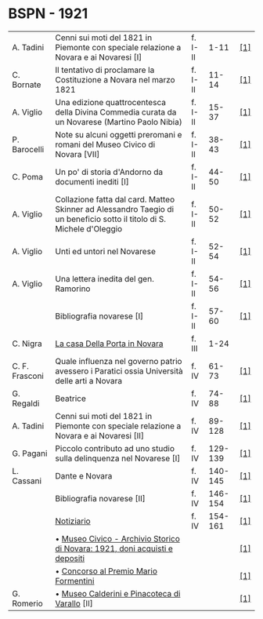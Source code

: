 # BSPN - 1921

<table>
    <tr>
        <td>A. Tadini</td>
        <td>Cenni sui moti del 1821 in Piemonte con speciale relazione a Novara e ai Novaresi [I]</td>
        <td>f. I-II</td>
        <td>1-11</td>
        <td><a href="https://en.calameo.com/read/0072607358774b5b30766">[1]</a></td>
    </tr>
    <tr>
        <td>C. Bornate</td>
        <td>Il tentativo di proclamare la Costituzione a Novara nel marzo 1821</td>
        <td>f. I-II</td>
        <td>11-14</td>
        <td><a href="https://en.calameo.com/read/0072607358774b5b30766">[1]</a></td>
    </tr>
    <tr>
        <td>A. Viglio</td>
        <td>Una edizione quattrocentesca della Divina Commedia curata da un Novarese (Martino Paolo Nibia)</td>
        <td>f. I-II</td>
        <td>15-37</td>
        <td><a href="https://en.calameo.com/read/0072607358774b5b30766">[1]</a></td>
    </tr>
    <tr>
        <td>P. Barocelli</td>
        <td>Note su alcuni oggetti preromani e romani del Museo Civico di Novara [VII]</td>
        <td>f. I-II</td>
        <td>38-43</td>
        <td><a href="https://en.calameo.com/read/0072607358774b5b30766">[1]</a></td>
    </tr>
    <tr>
        <td>C. Poma</td>
        <td>Un po' di storia d'Andorno da documenti inediti [I]</td>
        <td>f. I-II</td>
        <td>44-50</td>
        <td><a href="https://en.calameo.com/read/0072607358774b5b30766">[1]</a></td>
    </tr>
    <tr>
        <td>A. Viglio</td>
        <td>Collazione fatta dal card. Matteo Skinner ad Alessandro Taegio di un beneficio sotto il titolo di S. Michele
            d'Oleggio
        </td>
        <td>f. I-II</td>
        <td>50-52</td>
        <td><a href="https://en.calameo.com/read/0072607358774b5b30766">[1]</a></td>
    </tr>
    <tr>
        <td>A. Viglio</td>
        <td>Unti ed untori nel Novarese</td>
        <td>f. I-II</td>
        <td>52-54</td>
        <td><a href="https://en.calameo.com/read/0072607358774b5b30766">[1]</a></td>
    </tr>
    <tr>
        <td>A. Viglio</td>
        <td>Una lettera inedita del gen. Ramorino</td>
        <td>f. I-II</td>
        <td>54-56</td>
        <td><a href="https://en.calameo.com/read/0072607358774b5b30766">[1]</a></td>
    </tr>
    <tr>
        <td></td>
        <td>Bibliografia novarese [I]</td>
        <td>f. I-II</td>
        <td>57-60</td>
        <td><a href="https://en.calameo.com/read/0072607358774b5b30766">[1]</a></td>
    </tr>
    <tr>
        <td>C. Nigra</td>
        <td><a href="http://www.ssno.it/BSPNo/bspn_porta.html">La casa Della Porta in Novara</a></td>
        <td>f. III</td>
        <td>1-24</td>
        <td></td>
    </tr>
    <tr>
        <td>C. F. Frasconi</td>
        <td>Quale influenza nel governo patrio avessero i Paratici ossia Università delle arti a Novara</td>
        <td>f. IV</td>
        <td>61-73</td>
        <td><a href="https://en.calameo.com/read/00726073526aff3fa0ff0">[1]</a></td>
    </tr>
    <tr>
        <td>G. Regaldi</td>
        <td>Beatrice</td>
        <td>f. IV</td>
        <td>74-88</td>
        <td><a href="https://en.calameo.com/read/00726073526aff3fa0ff0">[1]</a></td>
    </tr>
    <tr>
        <td>A. Tadini</td>
        <td>Cenni sui moti del 1821 in Piemonte con speciale relazione a Novara e ai Novaresi [II]</td>
        <td>f. IV</td>
        <td>89-128</td>
        <td><a href="https://en.calameo.com/read/00726073526aff3fa0ff0">[1]</a></td>
    </tr>
    <tr>
        <td>G. Pagani</td>
        <td>Piccolo contributo ad uno studio sulla delinquenza nel Novarese [I]</td>
        <td>f. IV</td>
        <td>129-139</td>
        <td><a href="https://en.calameo.com/read/00726073526aff3fa0ff0">[1]</a></td>
    </tr>
    <tr>
        <td>L. Cassani</td>
        <td>Dante e Novara</td>
        <td>f. IV</td>
        <td>140-145</td>
        <td><a href="https://en.calameo.com/read/00726073526aff3fa0ff0">[1]</a></td>
    </tr>
    <tr>
        <td></td>
        <td>Bibliografia novarese [II]</td>
        <td>f. IV</td>
        <td>146-154</td>
        <td><a href="https://en.calameo.com/read/00726073526aff3fa0ff0">[1]</a></td>
    </tr>
    <tr>
        <td></td>
        <td><a href="http://www.ssno.it/BSPNo/bspn_not21.html">Notiziario</a></td>
        <td>f. IV</td>
        <td>154-161</td>
        <td><a href="https://en.calameo.com/read/00726073526aff3fa0ff0">[1]</a></td>
    </tr>
    <tr>
        <td></td>
        <td>• <a href="http://www.ssno.it/BSPNo/bspn_not21.html#211">Museo Civico - Archivio Storico di Novara:
            1921, doni acquisti e depositi</a></td>
        <td></td>
        <td></td>
        <td><a href="https://en.calameo.com/read/00726073526aff3fa0ff0">[1]</a></td>
    </tr>
    <tr>
        <td></td>
        <td>• <a href="http://www.ssno.it/BSPNo/bspn_not21.html#212">Concorso al Premio Mario Formentini</a></td>
        <td></td>
        <td></td>
        <td><a href="https://en.calameo.com/read/00726073526aff3fa0ff0">[1]</a></td>
    </tr>
    <tr>
        <td>G. Romerio</td>
        <td>• <a href="http://www.ssno.it/BSPNo/bspn_not21.html#213">Museo Calderini e Pinacoteca di Varallo</a>
            [II]
        </td>
        <td></td>
        <td></td>
        <td><a href="https://en.calameo.com/read/00726073526aff3fa0ff0">[1]</a></td>
    </tr>
</table>